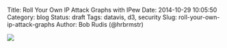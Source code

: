 Title: Roll Your Own IP Attack Graphs with IPew
Date: 2014-10-29 10:05:50
Category: blog
Status: draft
Tags: datavis, d3, security
Slug: roll-your-own-ip-attack-graphs
Author: Bob Rudis (@hrbrmstr)

<img src="https://raw.githubusercontent.com/hrbrmstr/pewpew/master/pewpew.png" style="max-width:100%"/> 

